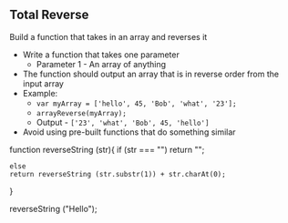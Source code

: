 ## Total Reverse 

Build a function that takes in an array and reverses it

- Write a function that takes one parameter
	- Parameter 1 - An array of anything
- The function should output an array that is in reverse order from the input array
- Example: 
	- `var myArray = ['hello', 45, 'Bob', 'what', '23'];`
	- `arrayReverse(myArray);`
	- Output - `['23', 'what', 'Bob', 45, 'hello']`
- Avoid using pre-built functions that do something similar

function reverseString (str){
	if (str === "")
	return "";

	else 
	return reverseString (str.substr(1)) + str.charAt(0);
}

reverseString ("Hello");